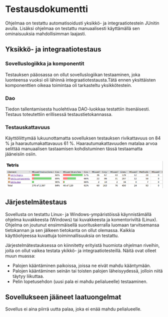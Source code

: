 # Testausdokumentti
Ohjelmaa on testattu automatisoidusti yksikkö- ja integraatiotestein JUnitin avulla. Lisäksi ohjelmaa on testattu manuaalisesti käyttämällä sen ominaisuuksia mahdollisimman laajasti.

## Yksikkö- ja integraatiotestaus
### Sovelluslogiikka ja komponentit
Testauksen pääosassa on ollut sovelluslogiikan testaaminen, joka luonteensa vuoksi oli lähinnä integraatiotestausta.Tätä ennen yksittäisten komponenttien oikeaa toimintaa oli tarkasteltu yksikkötestein. 

### Dao
Tiedon tallentamisesta huolehtivaa DAO-luokkaa testattiin itsenäisesti. Testaus toteutettiin erillisessä testaustietokannassa.

### Testauskattavuus
Käyttöliittymää lukuunottamatta sovelluksen testauksen rivikattavuus on 84 % ja haarautumakattavauus 61 %. Haarautumakattavuuden matalaa arvoa selittää manuaalisen tastaamisen kohdistuminen tässä testaamatta jääneisiin osiin.

![testauskattavuus](https://github.com/tuomasmk/otm-harjoitustyo/blob/master/dokumentointi/testauskattavuus.png "Testauskattavuus")

## Järjestelmätestaus
Sovellusta on testattu Linux- ja Windows-ympäristöissä käynnistämällä ohjelma kuvakkeesta (Windows) tai kuvakkeesta ja komentoriviltä (Linux). Ohjelma on joutunut ensimmäisellä suorituskerralla luomaan tarvitsemansa tietokannan ja sen jälkeen tietokanta on ollut olemassa. Kaikkia käyttöohjeessa kuvattuja toiminnallisuuksia on testattu.

Järjestelmätestauksessa on kiinnitetty erityistä huomiota ohjelman riveihin, joita on ollut vaikea testata ykikkö- ja integraatiotesteillä. Näitä ovat olleet muun muassa:
- Palojen kääntäminen paikoissa, joissa ne eivät mahdu kääntymään. 
- Palojen kääntäminen seinän tai toisten palojen läheisyydessä, jolloin niitä täytyy liikuttaa. 
- Pelin lopetusehdon (uusi pala ei mahdu pelialueelle) testaaminen.

## Sovellukseen jääneet laatuongelmat
Sovellus ei aina piirrä uutta palaa, joka ei enää mahdu pelialueelle.
